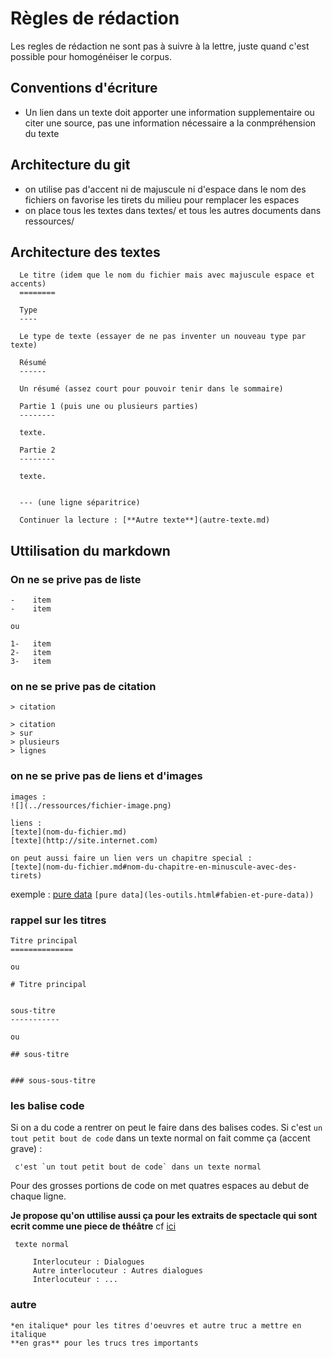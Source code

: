 Règles de rédaction
===================

Les regles de rédaction ne sont pas à suivre à la lettre, juste quand c'est possible pour homogénéiser le corpus.

Conventions d'écriture
----------------------

-   Un lien dans un texte doit apporter une information supplementaire ou citer une source, pas une information nécessaire a la conmpréhension du texte

Architecture du git
-------------------

-   on utilise pas d'accent ni de majuscule ni d'espace dans le nom des fichiers on favorise les tirets du milieu pour remplacer les espaces
-   on place tous les textes dans textes/ et tous les autres documents dans ressources/

Architecture des textes
----------------------
      
      Le titre (idem que le nom du fichier mais avec majuscule espace et accents)
      ========
      
      Type
      ----
      
      Le type de texte (essayer de ne pas inventer un nouveau type par texte)
      
      Résumé
      ------
      
      Un résumé (assez court pour pouvoir tenir dans le sommaire)
      
      Partie 1 (puis une ou plusieurs parties)
      --------
      
      texte.
      
      Partie 2
      --------
      
      texte.
      
      
      --- (une ligne séparitrice)
      
      Continuer la lecture : [**Autre texte**](autre-texte.md)


Uttilisation du markdown
------------------------

### On ne se prive pas de liste
    
    -    item
    -    item
    
    ou
    
    1-   item
    2-   item
    3-   item

### on ne se prive pas de citation

    
    > citation
    
    > citation
    > sur
    > plusieurs
    > lignes
    
### on ne se prive pas de liens et d'images

    images :
    ![](../ressources/fichier-image.png)

    liens :
    [texte](nom-du-fichier.md)
    [texte](http://site.internet.com)
    
    on peut aussi faire un lien vers un chapitre special :
    [texte](nom-du-fichier.md#nom-du-chapitre-en-minuscule-avec-des-tirets)
    
exemple : [pure data](les-outils.html#fabien-et-pure-data) `[pure data](les-outils.html#fabien-et-pure-data))`
    
    
### rappel sur les titres

    Titre principal
    ==============
    
    ou
    
    # Titre principal
    
    
    sous-titre
    -----------
    
    ou 
    
    ## sous-titre
    
    
    ### sous-sous-titre

    
 ### les balise code
 
 Si on a du code a rentrer on peut le faire dans des balises codes. Si c'est `un tout petit bout de code` dans un texte normal on fait comme ça (accent grave) :
 
     c'est `un tout petit bout de code` dans un texte normal
 
 Pour des grosses portions de code on met quatres espaces au debut de chaque ligne.
 
 **Je propose qu'on uttilise aussi ça pour les extraits de spectacle qui sont ecrit comme une piece de théâtre** cf [ici](Interactions.md#le-robot-qui-a-de-la-r%C3%A9partie)
 
     texte normal
     
         Interlocuteur : Dialogues
         Autre interlocuteur : Autres dialogues
         Interlocuteur : ...


### autre

    *en italique* pour les titres d'oeuvres et autre truc a mettre en italique
    **en gras** pour les trucs tres importants
